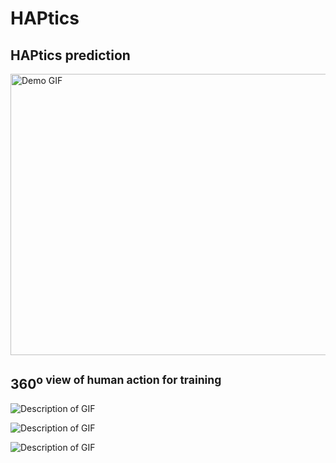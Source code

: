 # HAPtics


## HAPtics prediction
<img src="https://github.com/RaiseLab/HAPtics/blob/main/fig/output_video-ezgif.gif" width="850" height="450" alt="Demo GIF">



## 360<sup>o view of human action for training
![Description of GIF](https://github.com/RaiseLab/HAPtics/blob/main/output1.gif)



![Description of GIF](https://github.com/RaiseLab/HAPtics/blob/main/output2.gif)




![Description of GIF](https://github.com/RaiseLab/HAPtics/blob/main/output3.gif)

